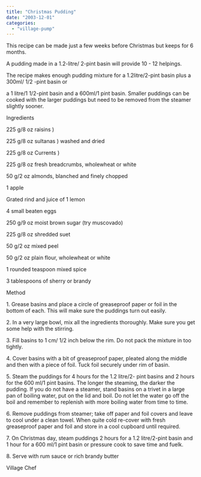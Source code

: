 ```yaml
---
title: "Christmas Pudding"
date: "2003-12-01"
categories: 
  - "village-pump"
---
```


This recipe can be made just a few weeks before Christmas but keeps for 6 months.

A pudding made in a 1.2-litre/ 2-pint basin will provide 10 - 12 helpings.

The recipe makes enough pudding mixture for a 1.2litre/2-pint basin plus a 300ml/ 1/2 -pint basin or

a 1 litre/1 1/2-pint basin and a 600ml/1 pint basin. Smaller puddings can be cooked with the larger puddings but need to be removed from the steamer slightly sooner.

Ingredients

225 g/8 oz raisins )

225 g/8 oz sultanas ) washed and dried

225 g/8 oz Currents )

225 g/8 oz fresh breadcrumbs, wholewheat or white

50 g/2 oz almonds, blanched and finely chopped

1 apple

Grated rind and juice of 1 lemon

4 small beaten eggs

250 g/9 oz moist brown sugar (try muscovado)

225 g/8 oz shredded suet

50 g/2 oz mixed peel

50 g/2 oz plain flour, wholewheat or white

1 rounded teaspoon mixed spice

3 tablespoons of sherry or brandy

Method

1\. Grease basins and place a circle of greaseproof paper or foil in the bottom of each. This will make sure the puddings turn out easily.

2\. In a very large bowl, mix all the ingredients thoroughly. Make sure you get some help with the stirring.

3\. Fill basins to 1 cm/ 1/2 inch below the rim. Do not pack the mixture in too tightly.

4\. Cover basins with a bit of greaseproof paper, pleated along the middle and then with a piece of foil. Tuck foil securely under rim of basin.

5\. Steam the puddings for 4 hours for the 1.2 litre/2- pint basins and 2 hours for the 600 ml/1 pint basins. The longer the steaming, the darker the pudding. If you do not have a steamer, stand basins on a trivet in a large pan of boiling water, put on the lid and boil. Do not let the water go off the boil and remember to replenish with more boiling water from time to time.

6\. Remove puddings from steamer; take off paper and foil covers and leave to cool under a clean towel. When quite cold re-cover with fresh greaseproof paper and foil and store in a cool cupboard until required.

7\. On Christmas day, steam puddings 2 hours for a 1.2 litre/2-pint basin and 1 hour for a 600 ml/1 pint basin or pressure cook to save time and fuelk.

8\. Serve with rum sauce or rich brandy butter

Village Chef
